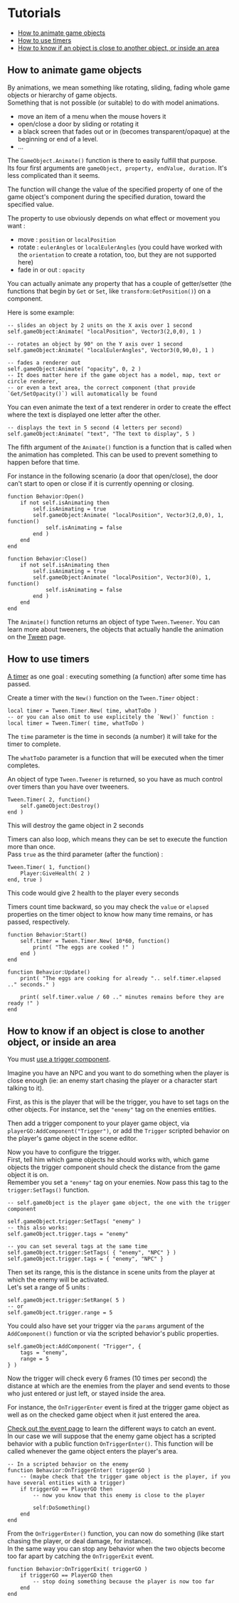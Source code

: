 # Tutorials

- [How to animate game objects](#animate-game-objects)
- [How to use timers](#timer)
- [How to know if an object is close to another object, or inside an area](#trigger)

<a name="animate-game-objects"></a>
## How to animate game objects

By animations, we mean something like rotating, sliding, fading whole game objects or hierarchy of game objects.  
Something that is not possible (or suitable) to do with model animations.

- move an item of a menu when the mouse hovers it
- open/close a door by sliding or rotating it
- a black screen that fades out or in (becomes transparent/opaque) at the beginning or end of a level.
- ...

The `GameObject.Animate()` function is there to easily fulfill that purpose.  
Its four first arguments are `gameObject, property, endValue, duration`. It's less complicated than it seems.

The function will change the value of the specified property of one of the game object's component during the specified duration, toward the specified value.

The property to use obviously depends on what effect or movement you want :

- move : `position` or `localPosition`
- rotate : `eulerAngles` or `localEulerAngles` (you could have worked with the `orientation` to create a rotation, too, but they are not supported here)
- fade in or out : `opacity`

You can actually animate any property that has a couple of getter/setter (the functions that begin by `Get` or `Set`, like `transform:GetPosition()`) on a component.

Here is some example:
    
    -- slides an object by 2 units on the X axis over 1 second
    self.gameObject:Animate( "localPosition", Vector3(2,0,0), 1 )

    -- rotates an object by 90° on the Y axis over 1 second  
    self.gameObject:Animate( "localEulerAngles", Vector3(0,90,0), 1 )
    
    -- fades a renderer out
    self.gameObject:Animate( "opacity", 0, 2 )
    -- It does matter here if the game object has a model, map, text or circle renderer,
    -- or even a text area, the correct component (that provide `Get/SetOpacity()`) will automatically be found

You can even animate the text of a text renderer in order to create the effect where the text is displayed one letter after the other.

    -- displays the text in 5 second (4 letters per second)
    self.gameObject:Animate( "text", "The text to display", 5 )

The fifth argument of the `Animate()` function is a function that is called when the animation has completed. This can be used to prevent something to happen before that time.

For instance in the following scenario (a door that open/close), the door can't start to open or close if it is currently openning or closing.

    function Behavior:Open()
        if not self.isAnimating then
            self.isAnimating = true
            self.gameObject:Animate( "localPosition", Vector3(2,0,0), 1, function() 
                self.isAnimating = false
            end )
        end
    end

    function Behavior:Close()
        if not self.isAnimating then
            self.isAnimating = true
            self.gameObject:Animate( "localPosition", Vector3(0), 1, function() 
                self.isAnimating = false
            end )
        end
    end


The `Animate()` function returns an object of type `Tween.Tweener`. You can learn more about tweeners, the objects that actually handle the animation on the [Tween](tween#tweener) page.


<a name="timer"></a>
## How to use timers

[A timer](tween#timer) as one goal : executing something (a function) after some time has passed.

Create a timer with the `New()` function on the `Tween.Timer` object :

    local timer = Tween.Timer.New( time, whatToDo )
    -- or you can also omit to use explicitely the `New()` function :
    local timer = Tween.Timer( time, whatToDo )

The `time` parameter is the time in seconds (a number) it will take for the timer to complete.

The `whatToDo` parameter is a function that will be executed when the timer completes.

An object of type `Tween.Tweener` is returned, so you have as much control over timers than you have over tweeners.

    Tween.Timer( 2, function()
        self.gameObject:Destroy()
    end )

This will destroy the game object in 2 seconds

Timers can also loop, which means they can be set to execute the function more than once.  
Pass `true` as the third parameter (after the function) :

    Tween.Timer( 1, function()
        Player:GiveHealth( 2 )
    end, true )

This code would give 2 health to the player every seconds

Timers count time backward, so you may check the `value` or `elapsed` properties on the timer object to know how many time remains, or has passed, respectively.
    
    function Behavior:Start()
        self.timer = Tween.Timer.New( 10*60, function()
            print( "The eggs are cooked !" )
        end )
    end

    function Behavior:Update()
        print( "The eggs are cooking for already ".. self.timer.elapsed .." seconds." )

        print( self.timer.value / 60 .." minutes remains before they are ready !" )
    end


<a name="trigger"></a>
## How to know if an object is close to another object, or inside an area

You must [use a trigger component](trigger).

Imagine you have an NPC and you want to do something when the player is close enough (ie: an enemy start chasing the player or a character start talking to it).

First, as this is the player that will be the trigger, you have to set tags on the other objects.  For instance, set the `"enemy"` tag on the enemies entities.

Then add a trigger component to your player game object, via `playerGO:AddComponent("Trigger")`, or add the `Trigger` scripted behavior on the player's game object in the scene editor.

Now you have to configure the trigger.  
First, tell him which game objects he should works with, which game objects the trigger component should check the distance from the game object it is on.  
Remember you set a `"enemy"` tag on your enemies. Now pass this tag to the `trigger:SetTags()` function.
    
    -- self.gameObject is the player game object, the one with the trigger component

    self.gameObject.trigger:SetTags( "enemy" )
    -- this also works:
    self.gameObject.trigger.tags = "enemy"

    -- you can set several tags at the same time
    self.gameObject.trigger:SetTags( { "enemy", "NPC" } )
    self.gameObject.trigger.tags = { "enemy", "NPC" }


Then set its range, this is the distance in scene units from the player at which the enemy will be activated.  
Let's set a range of 5 units :
    
    self.gameObject.trigger:SetRange( 5 )
    -- or 
    self.gameObject.trigger.range = 5

You could also have set your trigger via the `params` argument of the `AddComponent()` function or via the scripted behavior's public properties.

    self.gameObject:AddComponent( "Trigger", {
        tags = "enemy",
        range = 5
    } )

Now the trigger will check every 6 frames (10 times per second) the distance at which are the enemies from the player and send events to those who just entered or just left, or stayed inside the area.

For instance, the `OnTriggerEnter` event is fired at the trigger game object as well as on the checked game object when it just entered the area.

[Check out the event page](event) to learn the different ways to catch an event.  
In our case we will suppose that the enemy game object has a scripted behavior with a public function `OnTriggerEnter()`. This function will be called whenever the game object enters the player's area.

    -- In a scripted behavior on the enemy
    function Behavior:OnTriggerEnter( triggerGO )
        -- (maybe check that the trigger game object is the player, if you have several entities with a trigger)
        if triggerGO == PlayerGO then
            -- now you know that this enemy is close to the player

            self:DoSomething()
        end
    end

From the `OnTriggerEnter()` function, you can now do something (like start chasing the player, or deal damage, for instance).  
In the same way you can stop any behavior when the two objects become too far apart by catching the `OnTriggerExit` event.

    function Behavior:OnTriggerExit( triggerGO )
        if triggerGO == PlayerGO then
            -- stop doing something because the player is now too far
        end
    end

